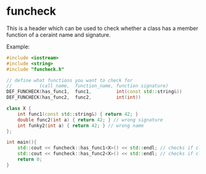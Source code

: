 # funcheck
This is a header which can be used to check whether a class has a member function of a ceraint name and signature.

Example:
```cpp
#include <iostream>
#include <string>
#include "funcheck.h"

// define what functions you want to check for
//          (call_name,  function_name, function signature)
DEF_FUNCHECK(has_func1,  func1,         int(const std::string&))
DEF_FUNCHECK(has_func2,  func2,         int(int))

class X {
    int func1(const std::string&) { return 42; } 
    double func2(int a) { return 42; } // wrong signature
    int funky2(int a) { return 42; } // wrong name 
};

int main(){
    std::cout << funcheck::has_func1<X>() << std::endl; // checks if class X has function func1: prints 1
    std::cout << funcheck::has_func2<X>() << std::endl; // checks if class X has function func2: prints 0
    return 0;
}
```
